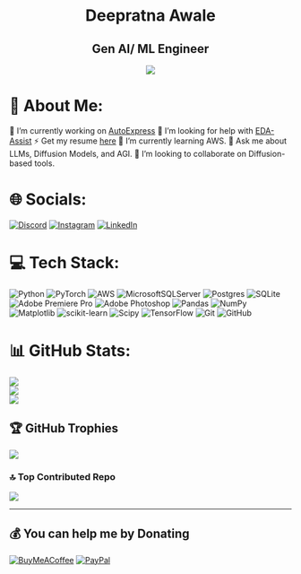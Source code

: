 
<h1 align="center">Deepratna Awale</h1>
<h2 align="center"> Gen AI/ ML Engineer</h2>

<div align="center">
  
  ![](https://quotes-github-readme.vercel.app/api?border=true&type=vertical&theme=latte&quote=If%20AI%20can%20make%20you%20a%2010x%20dev%2C%20you%20were%20a%200.1x%20dev%20to%20begin%20with.) 

</div>

# 💫 About Me:
🔭 I’m currently working on [AutoExpress](https://github.com/deepratna-awale/AutoExpress)
🤝 I’m looking for help with [EDA-Assist](https://github.com/deepratna-awale/EDA-Assist)
⚡ Get my resume [here](Resume_Awale_Deepratna.pdf)
🌱 I’m currently learning AWS.
💬 Ask me about LLMs, Diffusion Models, and AGI.
👯 I’m looking to collaborate on Diffusion-based tools. 

# 🌐 Socials:
[![Discord](https://img.shields.io/badge/Discord-%237289DA.svg?logo=discord&logoColor=white)](https://discord.gg/https://discord.gg/xhe6TRbjVE) [![Instagram](https://img.shields.io/badge/Instagram-%23E4405F.svg?logo=Instagram&logoColor=white)](https://instagram.com/decently,_,dope) [![LinkedIn](https://img.shields.io/badge/LinkedIn-%230077B5.svg?logo=linkedin&logoColor=white)](https://linkedin.com/in/deepratna-awale) 

# 💻 Tech Stack:
![Python](https://img.shields.io/badge/python-3670A0?style=flat&logo=python&logoColor=ffdd54) ![PyTorch](https://img.shields.io/badge/PyTorch-%23EE4C2C.svg?style=flat&logo=PyTorch&logoColor=white) ![AWS](https://img.shields.io/badge/AWS-%23FF9900.svg?style=flat&logo=amazon-aws&logoColor=white) ![MicrosoftSQLServer](https://img.shields.io/badge/Microsoft%20SQL%20Server-CC2927?style=flat&logo=microsoft%20sql%20server&logoColor=white) ![Postgres](https://img.shields.io/badge/postgres-%23316192.svg?style=flat&logo=postgresql&logoColor=white) ![SQLite](https://img.shields.io/badge/sqlite-%2307405e.svg?style=flat&logo=sqlite&logoColor=white) ![Adobe Premiere Pro](https://img.shields.io/badge/Adobe%20Premiere%20Pro-9999FF.svg?style=flat&logo=Adobe%20Premiere%20Pro&logoColor=white) ![Adobe Photoshop](https://img.shields.io/badge/adobe%20photoshop-%2331A8FF.svg?style=flat&logo=adobe%20photoshop&logoColor=white) ![Pandas](https://img.shields.io/badge/pandas-%23150458.svg?style=flat&logo=pandas&logoColor=white) ![NumPy](https://img.shields.io/badge/numpy-%23013243.svg?style=flat&logo=numpy&logoColor=white) ![Matplotlib](https://img.shields.io/badge/Matplotlib-%23ffffff.svg?style=flat&logo=Matplotlib&logoColor=black) ![scikit-learn](https://img.shields.io/badge/scikit--learn-%23F7931E.svg?style=flat&logo=scikit-learn&logoColor=white) ![Scipy](https://img.shields.io/badge/SciPy-%230C55A5.svg?style=flat&logo=scipy&logoColor=%white) ![TensorFlow](https://img.shields.io/badge/TensorFlow-%23FF6F00.svg?style=flat&logo=TensorFlow&logoColor=white) ![Git](https://img.shields.io/badge/git-%23F05033.svg?style=flat&logo=git&logoColor=white) ![GitHub](https://img.shields.io/badge/github-%23121011.svg?style=flat&logo=github&logoColor=white)

# 📊 GitHub Stats:
![](https://github-readme-stats.vercel.app/api?username=deepratna-awale&theme=transparent&hide_border=false&include_all_commits=true&count_private=true)<br/>
![](https://github-readme-streak-stats.herokuapp.com/?user=deepratna-awale&theme=transparent&hide_border=false)<br/>
![](https://github-readme-stats.vercel.app/api/top-langs/?username=deepratna-awale&theme=transparent&hide_border=false&include_all_commits=true&count_private=true&layout=compact)

## 🏆 GitHub Trophies
![](https://github-profile-trophy.vercel.app/?username=deepratna-awale&theme=shadow_red&no-frame=true&no-bg=false&margin-w=4)


### 🔝 Top Contributed Repo
![](https://github-contributor-stats.vercel.app/api?username=deepratna-awale&limit=5&theme=dark&combine_all_yearly_contributions=true)

---
  ## 💰 You can help me by Donating
  [![BuyMeACoffee](https://img.shields.io/badge/Buy%20Me%20a%20Coffee-ffdd00?style=for-the-badge&logo=buy-me-a-coffee&logoColor=black)](https://buymeacoffee.com/https://awaledeep.wixsite.com/site/donate) [![PayPal](https://img.shields.io/badge/PayPal-00457C?style=for-the-badge&logo=paypal&logoColor=white)](https://paypal.me/deepratnaawale) 
